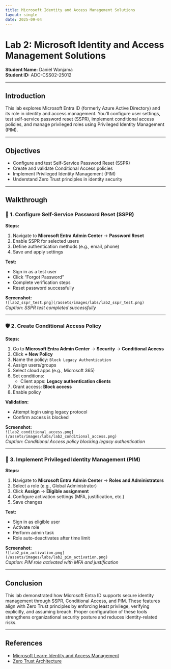 ```yaml
---
title: Microsoft Identity and Access Management Solutions  
layout: single  
date: 2025-09-04  
---
```


# Lab 2: Microsoft Identity and Access Management Solutions

**Student Name:** Daniel Wanjama  
**Student ID:** ADC-CSS02-25012  

---

## Introduction

This lab explores Microsoft Entra ID (formerly Azure Active Directory) and its role in identity and access management. You'll configure user settings, test self-service password reset (SSPR), implement conditional access policies, and manage privileged roles using Privileged Identity Management (PIM).

---

## Objectives

- Configure and test Self-Service Password Reset (SSPR)  
- Create and validate Conditional Access policies  
- Implement Privileged Identity Management (PIM)  
- Understand Zero Trust principles in identity security  

---

## Walkthrough

### 🔐 1. Configure Self-Service Password Reset (SSPR)

**Steps:**
1. Navigate to **Microsoft Entra Admin Center** → **Password Reset**  
2. Enable SSPR for selected users  
3. Define authentication methods (e.g., email, phone)  
4. Save and apply settings  

**Test:**
- Sign in as a test user  
- Click “Forgot Password”  
- Complete verification steps  
- Reset password successfully  

**Screenshot:**  
`![lab2_sspr_test.png](/assets/images/labs/lab2_sspr_test.png)`  
*Caption: SSPR test completed successfully*

---

### 🛡️ 2. Create Conditional Access Policy

**Steps:**
1. Go to **Microsoft Entra Admin Center** → **Security** → **Conditional Access**  
2. Click **+ New Policy**  
3. Name the policy: `Block Legacy Authentication`  
4. Assign users/groups  
5. Select cloud apps (e.g., Microsoft 365)  
6. Set conditions:  
   - Client apps: **Legacy authentication clients**  
7. Grant access: **Block access**  
8. Enable policy  

**Validation:**
- Attempt login using legacy protocol  
- Confirm access is blocked  

**Screenshot:**  
`![lab2_conditional_access.png](/assets/images/labs/lab2_conditional_access.png)`  
*Caption: Conditional Access policy blocking legacy authentication*

---

### 👑 3. Implement Privileged Identity Management (PIM)

**Steps:**
1. Navigate to **Microsoft Entra Admin Center** → **Roles and Administrators**  
2. Select a role (e.g., Global Administrator)  
3. Click **Assign** → **Eligible assignment**  
4. Configure activation settings (MFA, justification, etc.)  
5. Save changes  

**Test:**
- Sign in as eligible user  
- Activate role  
- Perform admin task  
- Role auto-deactivates after time limit  

**Screenshot:**  
`![lab2_pim_activation.png](/assets/images/labs/lab2_pim_activation.png)`  
*Caption: PIM role activated with MFA and justification*

---

## Conclusion

This lab demonstrated how Microsoft Entra ID supports secure identity management through SSPR, Conditional Access, and PIM. These features align with Zero Trust principles by enforcing least privilege, verifying explicitly, and assuming breach. Proper configuration of these tools strengthens organizational security posture and reduces identity-related risks.

---

## References

- [Microsoft Learn: Identity and Access Management](https://learn.microsoft.com/en-us/entra/)  
- [Zero Trust Architecture](https://learn.microsoft.com/en-us/security/zero-trust/)  

